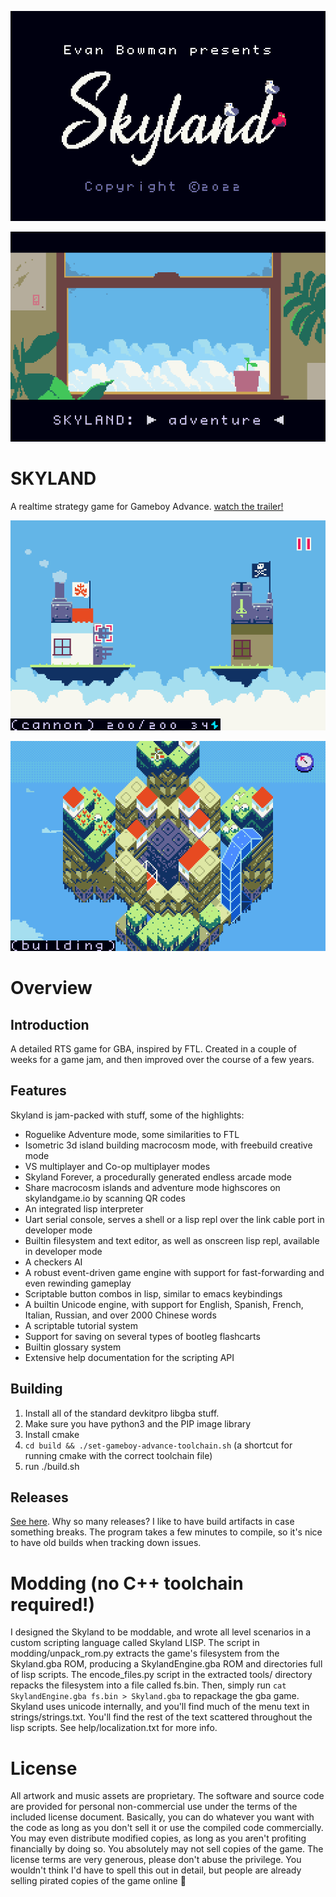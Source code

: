 <p align="center">
  <img src="imgs_for_readme/title.png"/>
</p>

<p align="center">
  <img src="imgs_for_readme/menu.png"/>
</p>

# SKYLAND

A realtime strategy game for Gameboy Advance. [watch the trailer!](https://www.youtube.com/watch?v=ih5aFE132jM)

<p align="center">
  <img src="imgs_for_readme/cover.png"/>
</p>

<p align="center">
  <img src="imgs_for_readme/macro.png"/>
</p>

# Overview

## Introduction

A detailed RTS game for GBA, inspired by FTL. Created in a couple of weeks for a game jam, and then improved over the course of a few years.

## Features

Skyland is jam-packed with stuff, some of the highlights:
* Roguelike Adventure mode, some similarities to FTL
* Isometric 3d island building macrocosm mode, with freebuild creative mode
* VS multiplayer and Co-op multiplayer modes
* Skyland Forever, a procedurally generated endless arcade mode
* Share macrocosm islands and adventure mode highscores on skylandgame.io by scanning QR codes
* An integrated lisp interpreter
* Uart serial console, serves a shell or a lisp repl over the link cable port in developer mode
* Builtin filesystem and text editor, as well as onscreen lisp repl, available in developer mode
* A checkers AI
* A robust event-driven game engine with support for fast-forwarding and even rewinding gameplay
* Scriptable button combos in lisp, similar to emacs keybindings
* A builtin Unicode engine, with support for English, Spanish, French, Italian, Russian, and over 2000 Chinese words
* A scriptable tutorial system
* Support for saving on several types of bootleg flashcarts
* Builtin glossary system
* Extensive help documentation for the scripting API

## Building

1) Install all of the standard devkitpro libgba stuff.
2) Make sure you have python3 and the PIP image library
3) Install cmake
4) `cd build && ./set-gameboy-advance-toolchain.sh` (a shortcut for running cmake with the correct toolchain file)
5) run ./build.sh

## Releases
[See here](https://github.com/evanbowman/skyland-beta/releases). Why so many releases? I like to have build artifacts in case something breaks. The program takes a few minutes to compile, so it's nice to have old builds when tracking down issues.


# Modding (no C++ toolchain required!)

I designed the Skyland to be moddable, and wrote all level scenarios in a custom scripting language called Skyland LISP. The script in modding/unpack_rom.py extracts the game's filesystem from the Skyland.gba ROM, producing a SkylandEngine.gba ROM and directories full of lisp scripts. The encode_files.py script in the extracted tools/ directory repacks the filesystem into a file called fs.bin. Then, simply run `cat SkylandEngine.gba fs.bin > Skyland.gba` to repackage the gba game. Skyland uses unicode internally, and you'll find much of the menu text in strings/strings.txt. You'll find the rest of the text scattered throughout the lisp scripts. See help/localization.txt for more info.

# License

All artwork and music assets are proprietary. The software and source code are provided for personal non-commercial use under the terms of the included license document. Basically, you can do whatever you want with the code as long as you don't sell it or use the compiled code commercially. You may even distribute modified copies, as long as you aren't profiting financially by doing so. You absolutely may not sell copies of the game. The license terms are very generous, please don't abuse the privilege. You wouldn't think I'd have to spell this out in detail, but people are already selling pirated copies of the game online 🫠


